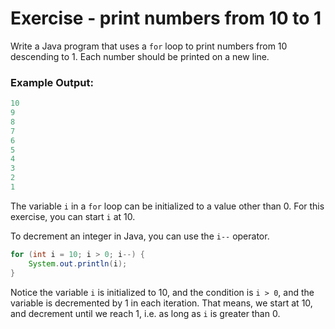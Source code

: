# Exercise - print numbers from 10 to 1

Write a Java program that uses a `for` loop to print numbers from 10 descending to 1. Each number should be printed on a new line.

### Example Output:

```yaml
10
9
8
7
6
5
4
3
2
1
```

<hint title="Hint 1">

The variable `i` in a `for` loop can be initialized to a value other than 0. For this exercise, you can start `i` at 10.

</hint>

<hint title="Hint 2">

To decrement an integer in Java, you can use the `i--` operator.

</hint>

<hint title="Solution">

```java
for (int i = 10; i > 0; i--) {
    System.out.println(i);
}
```

Notice the variable `i` is initialized to 10, and the condition is `i > 0`, and the variable is decremented by 1 in each iteration. That means, we start at 10, and decrement until we reach 1, i.e. as long as `i` is greater than 0.

</hint>

